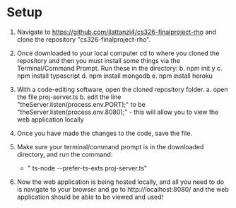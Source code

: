 # Setup

1. Navigate to https://github.com/jlattanzi4/cs326-finalproject-rho and clone the repository "cs326-finalproject-rho".

2. Once downloaded to your local computer cd to where you cloned the repository and then you must install some things via the Terminal/Command Prompt. Run these in the directory:
    b. npm init y
    c. npm install typescript
    d. npm install mongodb
    e. npm install heroku

3. With a code-editing software, open the cloned repository folder. 
    a. open the file proj-server.ts
    b. edit the line "theServer.listen(process.env.PORT);" to be "theServer.listen(process.env.8080);"
        - this will allow you to view the web application locally
    
4. Once you have made the changes to the code, save the file.

5. Make sure your terminal/command prompt is in the downloaded directory, and run the command:
    - " ts-node --prefer-ts-exts proj-server.ts"

6. Now the web application is being hosted locally, and all you need to do is navigate to your browser and go to http://localhost:8080/ and the web application should be able to be viewed and used!